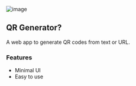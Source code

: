 ![image](https://user-images.githubusercontent.com/95465993/178271531-b9cb9018-5d54-4427-8a91-a4482ea045ba.png)


## QR Generator?

A web app to generate QR codes from text or URL.

### Features

- Minimal UI
- Easy to use
